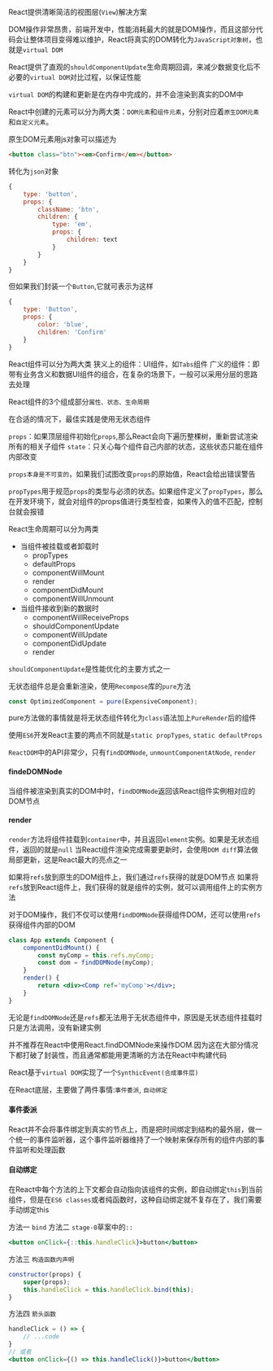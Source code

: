 React提供清晰简洁的视图层(`View`)解决方案

DOM操作非常昂贵，前端开发中，性能消耗最大的就是DOM操作，而且这部分代码会让整体项目变得难以维护，React将真实的DOM转化为`JavaScript对象树`，也就是`virtual DOM`

React提供了直观的`shouldComponentUpdate`生命周期回调，来减少数据变化后不必要的`virtual DOM`对比过程，以保证性能

`virtual DOM`的构建和更新是在内存中完成的，并不会渲染到真实的DOM中

React中创建的元素可以分为两大类：`DOM元素`和`组件元素`，分别对应着`原生DOM元素`和`自定义元素`。

原生DOM元素用js对象可以描述为

```html
<button class="btn"><em>Confirm</em></button>
```
转化为`json`对象

```js
{
    type: 'button',
    props: {
        className: 'btn',
        children: {
            type: 'em',
            props: {
                children: text
            }
        }
    }
}
```

但如果我们封装一个`Button`,它就可表示为这样

```js
{
    type: 'Button',
    props: {
        color: 'blue',
        children: 'Confirm'
    }
}
```

React组件可以分为两大类
狭义上的组件：UI组件，如`Tabs`组件
广义的组件：即带有业务含义和数据UI组件的组合，在复杂的场景下，一般可以采用分层的思路去处理

React组件的3个组成部分`属性、状态、生命周期`

在合适的情况下，最佳实践是使用无状态组件

`props`：如果顶层组件初始化`props`,那么React会向下遍历整棵树，重新尝试渲染所有的相关子组件
`state`：只关心每个组件自己内部的状态，这些状态只能在组件内部改变

`props本身是不可变的`，如果我们试图改变`props`的原始值，React会给出错误警告

`propTypes`用于规范`props`的类型与必须的状态。如果组件定义了`propTypes`，那么在开发环境下，就会对组件的props值进行类型检查，如果传入的值不匹配，控制台就会报错

React生命周期可以分为两类
- 当组件被挂载或者卸载时
    + propTypes
    + defaultProps
    + componentWillMount
    + render
    + componentDidMount
    + componentWillUnmount
- 当组件接收到新的数据时
    + componentWillReceiveProps
    + shouldComponentUpdate
    + componentWillUpdate
    + componentDidUpdate
    + render

`shouldComponentUpdate`是性能优化的主要方式之一

无状态组件总是会重新渲染，使用`Recompose`库的`pure`方法

```js
const OptimizedComponent = pure(ExpensiveComponent);
```

pure方法做的事情就是将无状态组件转化为`class`语法加上`PureRender`后的组件

使用`ES6`开发React主要的两点不同就是`static propTypes`, `static defaultProps`

`ReactDOM`中的API非常少，只有`findDOMNode`, `unmountComponentAtNode`, `render`

#### findeDOMNode
当组件被渲染到真实的DOM中时，`findDOMNode`返回该React组件实例相对应的DOM节点

#### render
`render`方法将组件挂载到`container`中，并且返回`element`实例。如果是无状态组件，返回的就是`null`
当React组件渲染完成需要更新时，会使用`DOM diff`算法做局部更新，这是React最大的亮点之一

如果将`refs`放到原生的DOM组件上，我们通过`refs`获得的就是DOM节点
如果将`refs`放到React组件上，我们获得的就是组件的实例，就可以调用组件上的实例方法

对于DOM操作，我们不仅可以使用`findDOMNode`获得组件DOM，还可以使用`refs`获得组件内部的DOM

```jsx
class App extends Component {
    componentDidMount() {
        const myComp = this.refs.myComp;
        const dom = findDOMNode(myComp);
    }
    render() {
        return <div><Comp ref='myComp'></div>;
    }
}
```

无论是`findDOMNode`还是`refs`都无法用于无状态组件中，原因是无状态组件挂载时只是方法调用，没有新建实例

并不推荐在React中使用React.findDOMNode来操作DOM.因为这在大部分情况下都打破了封装性，而且通常都能用更清晰的方法在React中构建代码

React基于`virtual DOM`实现了一个`SynthicEvent(合成事件层)`

在React底层，主要做了两件事情:`事件委派`, `自动绑定`
#### 事件委派
React并不会将事件绑定到真实的节点上，而是把时间绑定到结构的最外层，做一个统一的事件监听器，这个事件监听器维持了一个映射来保存所有的组件内部的事件监听和处理函数

#### 自动绑定
在React中每个方法的上下文都会自动指向该组件的实例，即自动绑定`this`到当前组件，但是在`ES6 classes`或者纯函数时，这种自动绑定就不复存在了，我们需要手动绑定this

方法一 `bind`
方法二 `stage-0`草案中的`::`

```jsx
<button onClick={::this.handleClick}>button</button>
```

方法三 `构造函数内声明`

```js
constructor(props) {
    super(props);
    this.handleClick = this.handleClick.bind(this);
}
```

方法四 `箭头函数`

```jsx
handleClick = () => {
    // ...code
}
// 或者
<button onClick={() => this.handleClick()}>button</button>
```

























